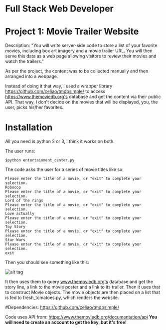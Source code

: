 # **Full Stack Web Developer**
# Project 1: Movie Trailer Website 

Description: "You will write server-side code to store a list of your favorite movies, including box art imagery and a movie trailer URL. You will then serve this data as a web page allowing visitors to review their movies and watch the trailers."

As per the project, the content was to be collected manually and then arranged into a webpage.  

Instead of doing it that way, I used a wrapper library https://github.com/celiao/tmdbsimple/ to access https://www.themoviedb.org's database and get the content via their public API. That way, I don't decide on the movies that will be displayed, you, the user, picks his/her favorites. 

# Installation

All you need is python 2 or 3, I think it works on both. 

The user runs:

```$python entertainment_center.py```

The code asks the user for a series of movie titles like so:

```
Please enter the title of a movie, or "exit" to complete your selection.
Robocop
Please enter the title of a movie, or "exit" to complete your selection.
Lord of the rings
Please enter the title of a movie, or "exit" to complete your selection.
Love actually
Please enter the title of a movie, or "exit" to complete your selection.
Toy Story
Please enter the title of a movie, or "exit" to complete your selection.
Star Wars
Please enter the title of a movie, or "exit" to complete your selection.
exit
```

Then you should see something like this:

![alt tag](https://raw.githubusercontent.com/wilbertcr/MovieWebsite/master/Movie%20Trailer%20Screen%20Shot.PNG)

It then uses them to query www.themoviedb.org's database and get the story line, a link to the movie poster and a link to its trailer. Then it uses that to construct Movie objects. The movie objects are then placed on a list that is fed to fresh_tomatoes.py, which renders the website. 

#Dependencies:
https://github.com/celiao/tmdbsimple/

Code uses API from: 
https://www.themoviedb.org/documentation/api
**You will need to create an account to get the key, but it's free!**